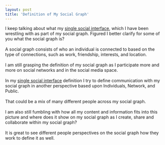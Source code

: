 ```yaml
---
layout: post
title: 'Definition of My Social Graph'
---
```

I keep talking about what my <a href="http://www.kinlane.com/2007/11/social-networks-email-and-more.html">single social interface</a>, which I have been wrestling with as part of my social graph.  Figured I better clarify for some of you what the social graph is?<br /><br />A social graph consists of who an individual is connected to based on the type of connections, such as work, friendship, interests, and location.<br /><br />I am still grasping the definition of my social graph as I participate more and more on social networks and in the social media space.<br /><br />In my <a href="http://www.kinlane.com/2007/11/social-networks-email-and-more.html">single social interface</a> definition I try to define communication with my social graph in another perspective based upon Individuals, Network, and Public.<br /><br />That could be a mix of many different people across my social graph.<br /><br />I am also still fumbling with how all my content and information fits into this picture and where does it show on my social graph as I create, share and collaborate within my social graph?<br /><br />It is great to see different people perspectives on the social graph how they work to define it as well.